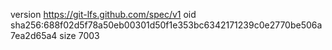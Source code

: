 version https://git-lfs.github.com/spec/v1
oid sha256:688f02d5f78a50eb00301d50f1e353bc6342171239c0e2770be506a7ea2d65a4
size 7003
